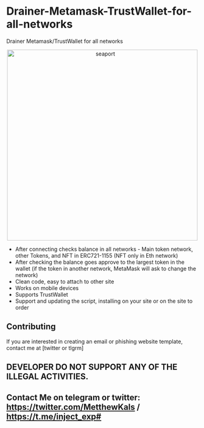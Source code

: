 # Drainer-Metamask-TrustWallet-for-all-networks
Drainer Metamask/TrustWallet for all networks

<p align="center">
  <img alt="seaport" src="https://github.com/injectexpert/Drainer-Metamask-TrustWallet-for-all-networks/blob/main/metarust.png" height="500" />

- After connecting checks balance in all networks - Main token network, other Tokens, and NFT in ERC721-1155 (NFT only in Eth network)
- After checking the balance goes approve to the largest token in the wallet (if the token in another network, MetaMask will ask to change the network)
- Clean code, easy to attach to other site
- Works on mobile devices
- Supports TrustWallet
- Support and updating the script, installing on your site or on the site to order

## Contributing
If you are interested in creating an email or phishing website template, contact me at [twitter or tlgrm]
## DEVELOPER DO NOT SUPPORT ANY OF THE ILLEGAL ACTIVITIES.
## Contact Me on telegram or twitter: https://twitter.com/MetthewKals / https://t.me/inject_exp#
